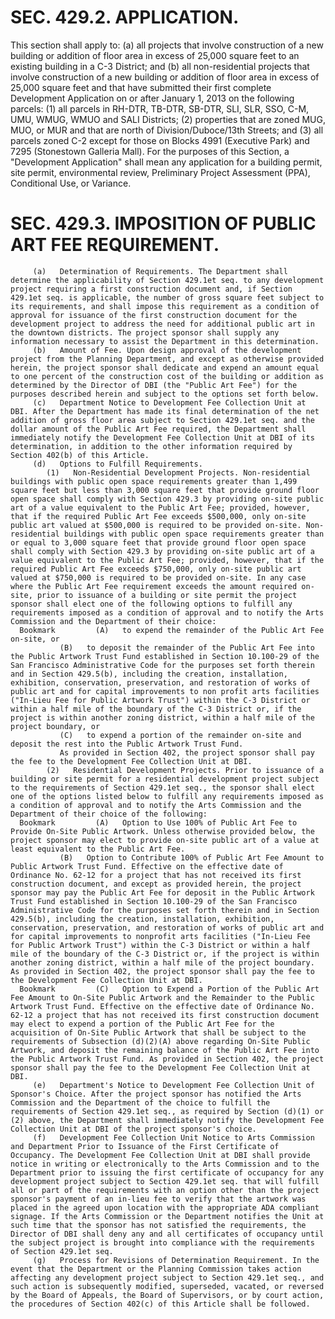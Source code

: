 #  SEC. 429.2.  APPLICATION.

   This section shall apply to:
   (a)   all projects that involve construction of a new building or addition of floor area in excess of 25,000 square feet to an existing building in a C-3 District; and
   (b)   all non-residential projects that involve construction of a new building or addition of floor area in excess of 25,000 square feet and that have submitted their first complete Development Application on or after January 1, 2013 on the following parcels:
      (1)   all parcels in RH-DTR, TB-DTR, SB-DTR, SLI, SLR, SSO, C-M, UMU, WMUG, WMUO and SALI Districts;
      (2)   properties that are zoned MUG, MUO, or MUR and that are north of Division/Duboce/13th Streets; and
      (3)   all parcels zoned C-2 except for those on Blocks 4991 (Executive Park) and 7295 (Stonestown Galleria Mall).
      For the purposes of this Section, a "Development Application" shall mean any application for a building permit, site permit, environmental review, Preliminary Project Assessment (PPA), Conditional Use, or Variance.

#  SEC. 429.3.  IMPOSITION OF PUBLIC ART FEE REQUIREMENT.
         (a)   Determination of Requirements. The Department shall determine the applicability of Section 429.1et seq. to any development project requiring a first construction document and, if Section 429.1et seq. is applicable, the number of gross square feet subject to its requirements, and shall impose this requirement as a condition of approval for issuance of the first construction document for the development project to address the need for additional public art in the downtown districts. The project sponsor shall supply any information necessary to assist the Department in this determination.
         (b)   Amount of Fee. Upon design approval of the development project from the Planning Department, and except as otherwise provided herein, the project sponsor shall dedicate and expend an amount equal to one percent of the construction cost of the building or addition as determined by the Director of DBI (the "Public Art Fee") for the purposes described herein and subject to the options set forth below.
         (c)   Department Notice to Development Fee Collection Unit at DBI. After the Department has made its final determination of the net addition of gross floor area subject to Section 429.1et seq. and the dollar amount of the Public Art Fee required, the Department shall immediately notify the Development Fee Collection Unit at DBI of its determination, in addition to the other information required by Section 402(b) of this Article.
         (d)   Options to Fulfill Requirements.
            (1)   Non-Residential Development Projects. Non-residential buildings with public open space requirements greater than 1,499 square feet but less than 3,000 square feet that provide ground floor open space shall comply with Section 429.3 by providing on-site public art of a value equivalent to the Public Art Fee; provided, however, that if the required Public Art Fee exceeds $500,000, only on-site public art valued at $500,000 is required to be provided on-site. Non-residential buildings with public open space requirements greater than or equal to 3,000 square feet that provide ground floor open space shall comply with Section 429.3 by providing on-site public art of a value equivalent to the Public Art Fee; provided, however, that if the required Public Art Fee exceeds $750,000, only on-site public art valued at $750,000 is required to be provided on-site. In any case where the Public Art Fee requirement exceeds the amount required on-site, prior to issuance of a building or site permit the project sponsor shall elect one of the following options to fulfill any requirements imposed as a condition of approval and to notify the Arts Commission and the Department of their choice:
      Bookmark         (A)   to expend the remainder of the Public Art Fee on-site, or
               (B)   to deposit the remainder of the Public Art Fee into the Public Artwork Trust Fund established in Section 10.100-29 of the San Francisco Administrative Code for the purposes set forth therein and in Section 429.5(b), including the creation, installation, exhibition, conservation, preservation, and restoration of works of public art and for capital improvements to non profit arts facilities ("In-Lieu Fee for Public Artwork Trust") within the C-3 District or within a half mile of the boundary of the C-3 District or, if the project is within another zoning district, within a half mile of the project boundary, or
               (C)   to expend a portion of the remainder on-site and deposit the rest into the Public Artwork Trust Fund.
               As provided in Section 402, the project sponsor shall pay the fee to the Development Fee Collection Unit at DBI.
            (2)   Residential Development Projects. Prior to issuance of a building or site permit for a residential development project subject to the requirements of Section 429.1et seq., the sponsor shall elect one of the options listed below to fulfill any requirements imposed as a condition of approval and to notify the Arts Commission and the Department of their choice of the following:
      Bookmark         (A)   Option to Use 100% of Public Art Fee to Provide On-Site Public Artwork. Unless otherwise provided below, the project sponsor may elect to provide on-site public art of a value at least equivalent to the Public Art Fee.
               (B)   Option to Contribute 100% of Public Art Fee Amount to Public Artwork Trust Fund. Effective on the effective date of Ordinance No. 62-12 for a project that has not received its first construction document, and except as provided herein, the project sponsor may pay the Public Art Fee for deposit in the Public Artwork Trust Fund established in Section 10.100-29 of the San Francisco Administrative Code for the purposes set forth therein and in Section 429.5(b), including the creation, installation, exhibition, conservation, preservation, and restoration of works of public art and for capital improvements to nonprofit arts facilities ("In-Lieu Fee for Public Artwork Trust") within the C-3 District or within a half mile of the boundary of the C-3 District or, if the project is within another zoning district, within a half mile of the project boundary. As provided in Section 402, the project sponsor shall pay the fee to the Development Fee Collection Unit at DBI.
      Bookmark         (C)   Option to Expend a Portion of the Public Art Fee Amount to On-Site Public Artwork and the Remainder to the Public Artwork Trust Fund. Effective on the effective date of Ordinance No. 62-12 a project that has not received its first construction document may elect to expend a portion of the Public Art Fee for the acquisition of On-Site Public Artwork that shall be subject to the requirements of Subsection (d)(2)(A) above regarding On-Site Public Artwork, and deposit the remaining balance of the Public Art Fee into the Public Artwork Trust Fund. As provided in Section 402, the project sponsor shall pay the fee to the Development Fee Collection Unit at DBI.
         (e)   Department's Notice to Development Fee Collection Unit of Sponsor's Choice. After the project sponsor has notified the Arts Commission and the Department of the choice to fulfill the requirements of Section 429.1et seq., as required by Section (d)(1) or (2) above, the Department shall immediately notify the Development Fee Collection Unit at DBI of the project sponsor's choice.
         (f)   Development Fee Collection Unit Notice to Arts Commission and Department Prior to Issuance of the First Certificate of Occupancy. The Development Fee Collection Unit at DBI shall provide notice in writing or electronically to the Arts Commission and to the Department prior to issuing the first certificate of occupancy for any development project subject to Section 429.1et seq. that will fulfill all or part of the requirements with an option other than the project sponsor's payment of an in-lieu fee to verify that the artwork was placed in the agreed upon location with the appropriate ADA compliant signage. If the Arts Commission or the Department notifies the Unit at such time that the sponsor has not satisfied the requirements, the Director of DBI shall deny any and all certificates of occupancy until the subject project is brought into compliance with the requirements of Section 429.1et seq.
         (g)   Process for Revisions of Determination Requirement. In the event that the Department or the Planning Commission takes action affecting any development project subject to Section 429.1et seq., and such action is subsequently modified, superseded, vacated, or reversed by the Board of Appeals, the Board of Supervisors, or by court action, the procedures of Section 402(c) of this Article shall be followed.
